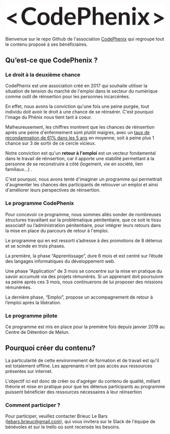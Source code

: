 ![logo](logo/logo-Code-Phenix.png)



Bienvenue sur le repo Github de l'association [CodePhenix](www.codephenix.fr) qui regroupe tout le contenu proposé à ses bénéficiaires. 



## Qu’est-ce que CodePhenix ?

### Le droit à la deuxième chance

CodePhenix est une association créé en 2017 qui souhaite utiliser la situation de tension du marché de l'emploi dans le secteur du numérique comme outil de réinsertion pour les personnes incarcérées. 

En effet, nous avons la conviction qu'une fois une peine purgée, tout individu doit avoir le droit à une chance de se réinsérer. C'est pourquoi l'image du Phénix nous tient tant à coeur.

Malheureusement, les chiffres montrent que les chances de réinsertion après une peine d'enfermement sont plutôt maigres, avec un [taux de recondamnation de 61% dans les 5 ans](http://www.justice.gouv.fr/include_htm/reforme_penale_chiffres_cles_plaquette.pdf) en moyenne, soit à peine plus 1 chance sur 3 de sortir de ce cercle vicieux.

Notre conviction est qu'un **retour à l'emploi** est un vecteur fondamental dans le travail de réinsertion, car il apporte une stabilité permettant à la personne de se reconstruire à côté (logement, vie en société, lien familiaux...) .

C'est pourquoi, nous avons tenté d'imaginer un programme qui permettrait d'augmenter les chances des participants de retrouver un emploi et ainsi d'améliorer leurs perspectives de réinsertion.



### Le programme CodePhenix



Pour concevoir ce programme, nous sommes allés sonder de nombreuses structures travaillant sur la problématique pénitentiaire, que ce soit le tissu associatif ou l’administration pénitentiaire, pour intégrer leurs retours dans la mise en place du parcours de retour à l'emploi.

Le programme qui en est ressorti s’adresse à des promotions de 8 détenus et se scinde en trois phases.

La première, la phase “Apprentissage”, dure 6 mois et est centré sur l’étude des langages  informatiques du développement web.

Une phase “Application” de 3 mois se concentre sur la mise en pratique du savoir accumulé via des projets rémunérés. Si un apprenant doit poursuivre sa peine après ces 3 mois, nous continuerons de lui proposer des missions rémunérées.

La dernière phase, “Emploi”, propose un accompagnement de retour à l’emploi après la libération.



### Le programme pilote

Ce programme est mis en place pour la première fois depuis janvier 2019 au Centre de Détention de Melun.



## Pourquoi créer du contenu?



La particularité de cette environnement de formation et de travail est qu'il est totalement offline. Les apprenants n'ont pas accès aux ressources présentes sur internet.

L'objectif ici est donc de créer ou d'agréger du contenu de qualité, mêlant théorie et mise en pratique pour que les détenus participants au programme puissent bénéficier des ressources nécessaires à leur réinsertion



### Comment participer ?

Pour participer, veuillez contacter Brieuc Le Bars (lebars.brieuc@gmail.com), qui vous invitera sur le Slack de l'équipe de bénévoles et sur le trello où sont recensés les besoins.







 
